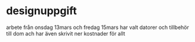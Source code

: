 # designuppgift
arbete från onsdag 13mars och fredag 15mars 
har valt datorer och tillbehör till dom ach har även skrivit ner kostnader för allt 
